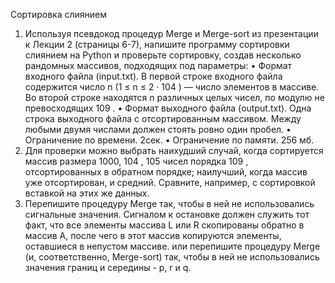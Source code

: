 Сортировка слиянием
1. Используя псевдокод процедур Merge и Merge-sort из презентации к Лекции 2 (страницы 6-7), напишите программу сортировки слиянием на Python и
проверьте сортировку, создав несколько рандомных массивов, подходящих
под параметры:
• Формат входного файла (input.txt). В первой строке входного файла
содержится число n (1 ≤ n ≤ 2 · 104
) — число элементов в массиве.
Во второй строке находятся n различных целых чисел, по модулю не
превосходящих 109
.
• Формат выходного файла (output.txt). Одна строка выходного файла
с отсортированным массивом. Между любыми двумя числами должен
стоять ровно один пробел.
• Ограничение по времени. 2сек.
• Ограничение по памяти. 256 мб.
2. Для проверки можно выбрать наихудший случай, когда сортируется массив
размера 1000, 104
, 105 чисел порядка 109
, отсортированных в обратном
порядке; наилучший, когда массив уже отсортирован, и средний. Сравните,
например, с сортировкой вставкой на этих же данных.
3. Перепишите процедуру Merge так, чтобы в ней не использовались сигнальные значения. Сигналом к остановке должен служить тот факт, что все
элементы массива L или R скопированы обратно в массив A, после чего в
этот массив копируются элементы, оставшиеся в непустом массиве.
или перепишите процедуру Merge (и, соответственно, Merge-sort) так, чтобы
в ней не использовались значения границ и середины - p, r и q.
